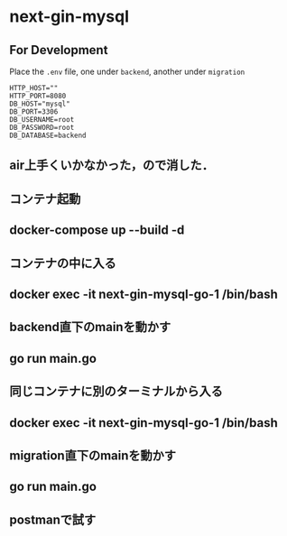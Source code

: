 # next-gin-mysql

## For Development
Place the `.env` file, one under `backend`, another under `migration`

```
HTTP_HOST=""
HTTP_PORT=8080
DB_HOST="mysql"
DB_PORT=3306
DB_USERNAME=root
DB_PASSWORD=root
DB_DATABASE=backend
```
## air上手くいかなかった，ので消した．
## コンテナ起動
## docker-compose up --build -d
## コンテナの中に入る
## docker exec -it next-gin-mysql-go-1 /bin/bash
## backend直下のmainを動かす
## go run main.go
## 同じコンテナに別のターミナルから入る
## docker exec -it next-gin-mysql-go-1 /bin/bash
## migration直下のmainを動かす
## go run main.go
## postmanで試す
